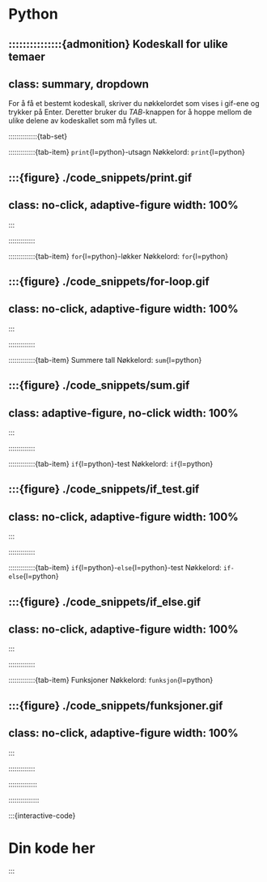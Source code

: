 # Python


:::::::::::::::{admonition} Kodeskall for ulike temaer
---
class: summary, dropdown
---
For å få et bestemt kodeskall, skriver du nøkkelordet som vises i gif-ene og trykker på Enter. Deretter bruker du *TAB*-knappen for å hoppe mellom de ulike delene av kodeskallet som må fylles ut.

::::::::::::::{tab-set}


:::::::::::::{tab-item} `print`{l=python}-utsagn
Nøkkelord: `print`{l=python}

:::{figure} ./code_snippets/print.gif
---
class: no-click, adaptive-figure
width: 100%
---
:::


:::::::::::::


:::::::::::::{tab-item} `for`{l=python}-løkker
Nøkkelord: `for`{l=python}

:::{figure} ./code_snippets/for-loop.gif
---
class: no-click, adaptive-figure
width: 100%
---
:::


:::::::::::::


:::::::::::::{tab-item} Summere tall
Nøkkelord: `sum`{l=python}

:::{figure} ./code_snippets/sum.gif
---
class: adaptive-figure, no-click
width: 100%
---
:::


:::::::::::::


:::::::::::::{tab-item} `if`{l=python}-test
Nøkkelord: `if`{l=python}

:::{figure} ./code_snippets/if_test.gif
---
class: no-click, adaptive-figure
width: 100%
---
:::


:::::::::::::


:::::::::::::{tab-item} `if`{l=python}-`else`{l=python}-test
Nøkkelord: `if-else`{l=python}

:::{figure} ./code_snippets/if_else.gif
---
class: no-click, adaptive-figure
width: 100%
---
:::


:::::::::::::

:::::::::::::{tab-item} Funksjoner
Nøkkelord: `funksjon`{l=python}

:::{figure} ./code_snippets/funksjoner.gif
---
class: no-click, adaptive-figure
width: 100%
---
:::

:::::::::::::


::::::::::::::

:::::::::::::::



:::{interactive-code}
# Din kode her




:::